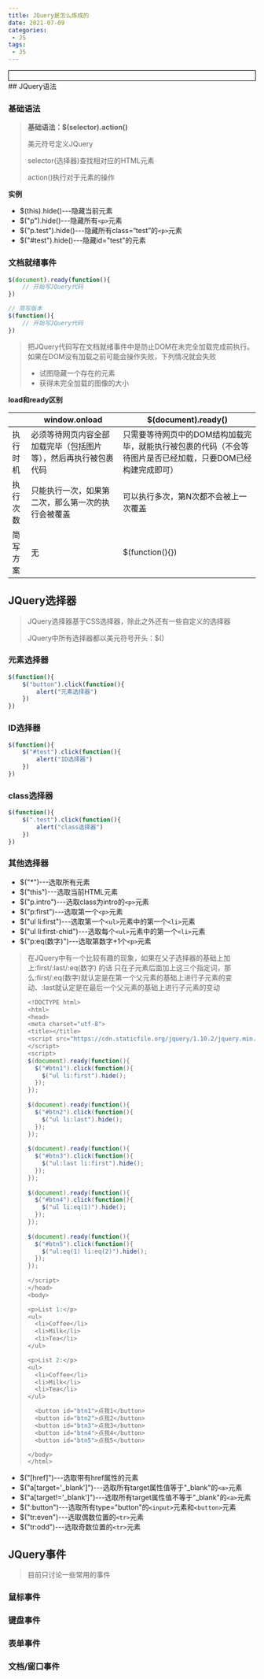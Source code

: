 ```yaml
---
title: JQuery是怎么炼成的
date: 2021-07-09
categories:
 - JS
tags:
 - JS
---
```




<div style="border:solid 1px #000;padding: 10px;">
<Icon type='phone'/>
</div>
## JQuery语法

### 基础语法

> **基础语法：$(selector).action()**
>
> 美元符号定义JQuery
>
> selector(选择器)查找相对应的HTML元素
>
> action()执行对于元素的操作

**实例**

- $(this).hide()---隐藏当前元素
- $("p").hide()---隐藏所有`<p>`元素    
- $("p.test").hide()---隐藏所有class=“test”的`<p>`元素
- $("#test").hide()---隐藏id="test"的元素

### 文档就绪事件

```js
$(document).ready(function(){
	// 开始写JQuery代码
})

// 简写版本
$(function(){
    // 开始写JQuery代码
})
```

> 把JQuery代码写在文档就绪事件中是防止DOM在未完全加载完成前执行。如果在DOM没有加载之前可能会操作失败，下列情况就会失败
>
> - 试图隐藏一个存在的元素
> - 获得未完全加载的图像的大小

**load和ready区别**

|          | window.onload                                                | $(document).ready()                                          |
| -------- | ------------------------------------------------------------ | ------------------------------------------------------------ |
| 执行时机 | 必须等待网页内容全部加载完毕（包括图片等），然后再执行被包裹代码 | 只需要等待网页中的DOM结构加载完毕，就能执行被包裹的代码（不会等待图片是否已经加载，只要DOM已经构建完成即可） |
| 执行次数 | 只能执行一次，如果第二次，那么第一次的执行会被覆盖           | 可以执行多次，第N次都不会被上一次覆盖                        |
| 简写方案 | 无                                                           | $(function(){})                                              |

## JQuery选择器

> JQuery选择器基于CSS选择器，除此之外还有一些自定义的选择器
>
> JQuery中所有选择器都以美元符号开头：$()

### 元素选择器

```js
$(function(){
    $("button").click(function(){
     	alert("元素选择器")
    })
})
```

### ID选择器

```js
$(function(){
    $("#test").click(function(){
     	alert("ID选择器")
    })
})
```

### class选择器

```js
$(function(){
    $(".test").click(function(){
     	alert("class选择器")
    })
})
```

### 其他选择器

- $("*")---选取所有元素
- $("this")---选取当前HTML元素
- $("p.intro")---选取class为intro的`<p>`元素
- $("p:first")---选取第一个`<p>`元素
- $("ul li:first")---选取第一个`<ul>`元素中的第一个`<li>`元素
- $("ul li:first-chid")---选取每个`<ul>`元素中的第一个`<li>`元素
- $("p:eq(数字)")---选取第数字+1个`<p>`元素

> 在JQuery中有一个比较有趣的现象，如果在父子选择器的基础上加上:first/:last/:eq(数字)  的话 只在子元素后面加上这三个指定词，那么:first/:eq(数字)就认定是在第一个父元素的基础上进行子元素的变动、:last就认定是在最后一个父元素的基础上进行子元素的变动
>
> ```js
> <!DOCTYPE html>
> <html>
> <head>
> <meta charset="utf-8"> 
> <title></title>
> <script src="https://cdn.staticfile.org/jquery/1.10.2/jquery.min.js">
> </script>
> <script>
> $(document).ready(function(){
>   $("#btn1").click(function(){
>     $("ul li:first").hide();
>   });
> });
> 	
> $(document).ready(function(){
>   $("#btn2").click(function(){
>     $("ul li:last").hide();
>   });
> });
> 	
> $(document).ready(function(){
>   $("#btn3").click(function(){
>     $("ul:last li:first").hide();
>   });
> });
> 	
> $(document).ready(function(){
>   $("#btn4").click(function(){
>     $("ul li:eq(1)").hide();
>   });
> });
> 	
> $(document).ready(function(){
>   $("#btn5").click(function(){
>     $("ul:eq(1) li:eq(2)").hide();
>   });
> });
> 	
> </script>
> </head>
> <body>
> 
> <p>List 1:</p>
> <ul>
>   <li>Coffee</li>
>   <li>Milk</li>
>   <li>Tea</li>
> </ul>
> 
> <p>List 2:</p>
> <ul>
>   <li>Coffee</li>
>   <li>Milk</li>
>   <li>Tea</li>
> </ul>
> 
> 	<button id="btn1">点我1</button>
> 	<button id="btn2">点我2</button>
> 	<button id="btn3">点我3</button>
> 	<button id="btn4">点我4</button>
> 	<button id="btn5">点我5</button>
> 
> </body>
> </html>
> ```

- $("[href]")---选取带有href属性的元素
- $("a[target='_blank']")---选取所有target属性值等于"\_blank"的`<a>`元素
- $("a[target!='_blank']")---选取所有target属性值不等于"\_blank"的`<a>`元素
- $(":button")---选取所有type="button"的`<input>`元素和`<button>`元素
- $("tr:even")---选取偶数位置的`<tr>`元素
- $("tr:odd")---选取奇数位置的`<tr>`元素

## JQuery事件

> 目前只讨论一些常用的事件

### 鼠标事件

### 键盘事件

### 表单事件

### 文档/窗口事件

































